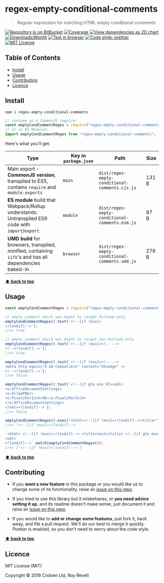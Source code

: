# regex-empty-conditional-comments

> Regular expression for matching HTML empty conditional comments

[![Repository is on BitBucket][bitbucket-img]][bitbucket-url]
[![Coverage][cov-img]][cov-url]
[![View dependencies as 2D chart][deps2d-img]][deps2d-url]
[![Downloads/Month][downloads-img]][downloads-url]
[![Test in browser][runkit-img]][runkit-url]
[![Code style: prettier][prettier-img]][prettier-url]
[![MIT License][license-img]][license-url]

## Table of Contents

- [Install](#markdown-header-install)
- [Usage](#markdown-header-usage)
- [Contributing](#markdown-header-contributing)
- [Licence](#markdown-header-licence)

## Install

```
npm i regex-empty-conditional-comments
```

```js
// consume as a CommonJS require:
const emptyCondCommentRegex = require("regex-empty-conditional-comments");
// or in ES Modules:
import emptyCondCommentRegex from "regex-empty-conditional-comments";
```

Here's what you'll get:

| Type                                                                                                    | Key in `package.json` | Path                                           | Size  |
| ------------------------------------------------------------------------------------------------------- | --------------------- | ---------------------------------------------- | ----- |
| Main export - **CommonJS version**, transpiled to ES5, contains `require` and `module.exports`          | `main`                | `dist/regex-empty-conditional-comments.cjs.js` | 131 B |
| **ES module** build that Webpack/Rollup understands. Untranspiled ES6 code with `import`/`export`.      | `module`              | `dist/regex-empty-conditional-comments.esm.js` | 87 B  |
| **UMD build** for browsers, transpiled, minified, containing `iife`'s and has all dependencies baked-in | `browser`             | `dist/regex-empty-conditional-comments.umd.js` | 276 B |

**[⬆ back to top](#markdown-header-regex-empty-conditional-comments)**

## Usage

```js
const emptyCondCommentRegex = require("regex-empty-conditional-comments");

// empty comment which was meant to target Outlook-only
emptyCondCommentRegex().test(`<!--[if !mso]>
<![endif]-->`);
//=> true

// empty comment which was meant to target non-Outlook-only
emptyCondCommentRegex().test(`<!--[if !mso]><!-- -->
<!--<![endif]-->`);
//=> true

emptyCondCommentRegex().test(`<!--[if !mso]><!-- -->
<meta http-equiv="X-UA-Compatible" content="IE=edge" />
<!--<![endif]-->`);
//=> false

emptyCondCommentRegex().test(`<!--[if gte mso 9]><xml>
<o:OfficeDocumentSettings>
<o:AllowPNG/>
<o:PixelsPerInch>96</o:PixelsPerInch>
</o:OfficeDocumentSettings>
</xml><![endif]-->`);
//=> false

emptyCondCommentRegex().exec("<html><!--[if !mso]><![endif]--><title>")[0];
//=> '<!--[if !mso]><![endif]-->'

`<html> <!--[if !mso]><![endif]--> <title>text</title> <!--[if gte mso 9]>
<xml>
<![endif]-->`.match(emptyCondCommentRegex());
//=> ['<!--[if !mso]><![endif]-->']
```

**[⬆ back to top](#markdown-header-regex-empty-conditional-comments)**

## Contributing

- If you **want a new feature** in this package or you would like us to change some of its functionality, raise an [issue on this repo](https://bitbucket.org/codsen/regex-empty-conditional-comments/issues/new).

- If you tried to use this library but it misbehaves, or **you need advice setting it up**, and its readme doesn't make sense, just document it and raise an [issue on this repo](https://bitbucket.org/codsen/regex-empty-conditional-comments/issues/new).

- If you would like to **add or change some features**, just fork it, hack away, and file a pull request. We'll do our best to merge it quickly. _Prettier_ is enabled, so you don't need to worry about the code style.

**[⬆ back to top](#markdown-header-regex-empty-conditional-comments)**

## Licence

MIT License (MIT)

Copyright © 2018 Codsen Ltd, Roy Revelt

[node-img]: https://img.shields.io/node/v/regex-empty-conditional-comments.svg?style=flat-square&label=works%20on%20node
[node-url]: https://www.npmjs.com/package/regex-empty-conditional-comments
[bitbucket-img]: https://img.shields.io/badge/repo-on%20BitBucket-brightgreen.svg?style=flat-square
[bitbucket-url]: https://bitbucket.org/codsen/regex-empty-conditional-comments
[cov-img]: https://coveralls.io/repos/bitbucket/codsen/regex-empty-conditional-comments/badge.svg?style=flat-square&branch=master
[cov-url]: https://coveralls.io/bitbucket/codsen/regex-empty-conditional-comments?branch=master
[deps2d-img]: https://img.shields.io/badge/deps%20in%202D-see_here-08f0fd.svg?style=flat-square
[deps2d-url]: http://npm.anvaka.com/#/view/2d/regex-empty-conditional-comments
[downloads-img]: https://img.shields.io/npm/dm/regex-empty-conditional-comments.svg?style=flat-square
[downloads-url]: https://npmcharts.com/compare/regex-empty-conditional-comments
[runkit-img]: https://img.shields.io/badge/runkit-test_in_browser-a853ff.svg?style=flat-square
[runkit-url]: https://npm.runkit.com/regex-empty-conditional-comments
[prettier-img]: https://img.shields.io/badge/code_style-prettier-ff69b4.svg?style=flat-square
[prettier-url]: https://prettier.io
[license-img]: https://img.shields.io/badge/licence-MIT-51c838.svg?style=flat-square
[license-url]: https://bitbucket.org/codsen/regex-empty-conditional-comments
